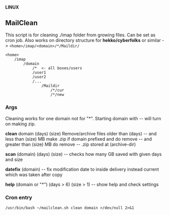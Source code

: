 #### LINUX
## MailClean

This script is for cleaning ./imap folder from growing files.
Can be set as cron job.
Also works on directory structure for **hekko/cyberfolks** or similar ->
```<home>/imap/<domain>/*/Maildir/```

```
<home>
    /imap
        /domain
            /*  <- all boxes/users
            /user1
            /user2
            /...
                /Maildir
                    /*/cur
                    /*/new
```

### Args

Cleaning works for one domain not for "*".
Starting domain with -- will turn on making zip.

**clean** domain (days) (size)
Remove/archive files older than (days)
-- and less than (size) MB make .zip if domain prefixed and do remove
-- and greater than (size) MB do remove
-- .zip stored at (archive-dir)

**scan** (domain) (days) (size)
-- checks how many GB saved with given days and size

**datefix** (domain)
-- fix modification date to inside delivery instead current which was taken after copy

**help** (domain or "*") (days > 6) (size > 1)
-- show help and check settings

### Cron entry

```
/usr/bin/bash ~/mailclean.sh clean domain >/dev/null 2>&1
```
